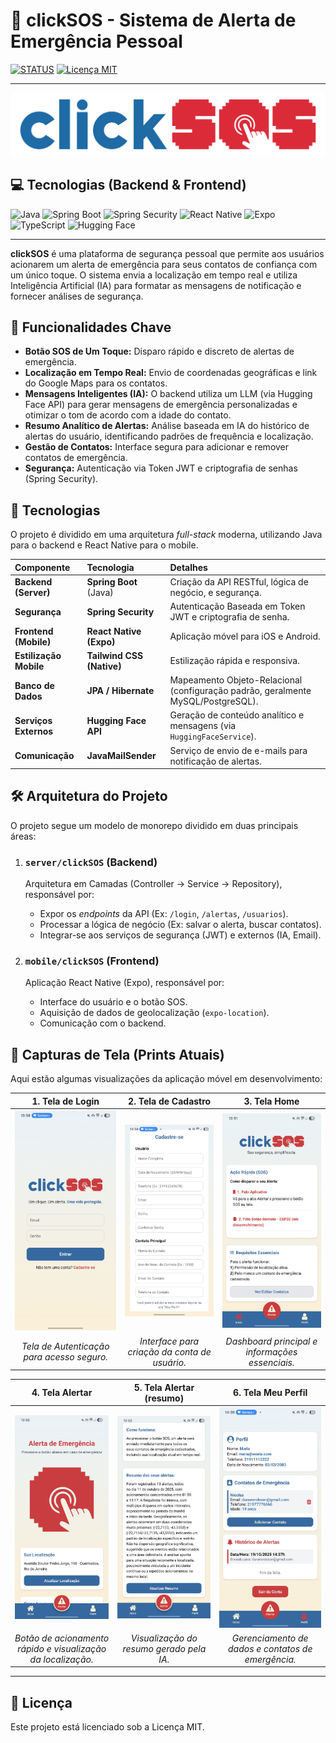 # 🚨 clickSOS - Sistema de Alerta de Emergência Pessoal

[![STATUS](https://img.shields.io/badge/STATUS-EM%20DESENVOLVIMENTO-yellowgreen?style=for-the-badge)](http://www.github.com/duraesrobson/clickSOS)
[![Licença MIT](https://img.shields.io/badge/License-MIT-blue.svg?style=for-the-badge)](LICENSE)

---
![Logo do clickSOS](/mobile/clickSOS/assets/imgs/logo-click-og.svg)

## 💻 Tecnologias (Backend & Frontend)

![Java](https://img.shields.io/badge/Java-007396?style=for-the-badge&logo=java&logoColor=white)
![Spring Boot](https://img.shields.io/badge/Spring_Boot-6DB33F?style=for-the-badge&logo=springboot&logoColor=white)
![Spring Security](https://img.shields.io/badge/Spring%20Security-6DB33F?style=for-the-badge&logo=spring-security&logoColor=white)
![React Native](https://img.shields.io/badge/React_Native-61DAFB?style=for-the-badge&logo=react&logoColor=black)
![Expo](https://img.shields.io/badge/Expo-1B1F23?style=for-the-badge&logo=expo&logoColor=white)
![TypeScript](https://img.shields.io/badge/TypeScript-3178C6?style=for-the-badge&logo=typescript&logoColor=white)
![Hugging Face](https://img.shields.io/badge/Hugging%20Face-FFB86C?style=for-the-badge&logo=huggingface&logoColor=black)

---

**clickSOS** é uma plataforma de segurança pessoal que permite aos usuários acionarem um alerta de emergência para seus contatos de confiança com um único toque. O sistema envia a localização em tempo real e utiliza Inteligência Artificial (IA) para formatar as mensagens de notificação e fornecer análises de segurança.

## 🌟 Funcionalidades Chave

* **Botão SOS de Um Toque:** Disparo rápido e discreto de alertas de emergência.
* **Localização em Tempo Real:** Envio de coordenadas geográficas e link do Google Maps para os contatos.
* **Mensagens Inteligentes (IA):** O backend utiliza um LLM (via Hugging Face API) para gerar mensagens de emergência personalizadas e otimizar o tom de acordo com a idade do contato.
* **Resumo Analítico de Alertas:** Análise baseada em IA do histórico de alertas do usuário, identificando padrões de frequência e localização.
* **Gestão de Contatos:** Interface segura para adicionar e remover contatos de emergência.
* **Segurança:** Autenticação via Token JWT e criptografia de senhas (Spring Security).

## 🚀 Tecnologias

O projeto é dividido em uma arquitetura *full-stack* moderna, utilizando Java para o backend e React Native para o mobile.

| Componente | Tecnologia | Detalhes |
| :--- | :--- | :--- |
| **Backend (Server)** | **Spring Boot** (Java) | Criação da API RESTful, lógica de negócio, e segurança. |
| **Segurança** | **Spring Security** | Autenticação Baseada em Token JWT e criptografia de senha. |
| **Frontend (Mobile)** | **React Native (Expo)** | Aplicação móvel para iOS e Android. |
| **Estilização Mobile** | **Tailwind CSS (Native)** | Estilização rápida e responsiva. |
| **Banco de Dados** | **JPA / Hibernate** | Mapeamento Objeto-Relacional (configuração padrão, geralmente MySQL/PostgreSQL). |
| **Serviços Externos** | **Hugging Face API** | Geração de conteúdo analítico e mensagens (via `HuggingFaceService`). |
| **Comunicação** | **JavaMailSender** | Serviço de envio de e-mails para notificação de alertas. |

## 🛠️ Arquitetura do Projeto

O projeto segue um modelo de monorepo dividido em duas principais áreas:

1.  ### `server/clickSOS` (Backend)

    Arquitetura em Camadas (Controller $\to$ Service $\to$ Repository), responsável por:
    * Expor os *endpoints* da API (Ex: `/login`, `/alertas`, `/usuarios`).
    * Processar a lógica de negócio (Ex: salvar o alerta, buscar contatos).
    * Integrar-se aos serviços de segurança (JWT) e externos (IA, Email).

2.  ### `mobile/clickSOS` (Frontend)

    Aplicação React Native (Expo), responsável por:
    * Interface do usuário e o botão SOS.
    * Aquisição de dados de geolocalização (`expo-location`).
    * Comunicação com o backend.
  
## 📸 Capturas de Tela (Prints Atuais)

Aqui estão algumas visualizações da aplicação móvel em desenvolvimento:

| 1. Tela de Login | 2. Tela de Cadastro | 3. Tela Home |
| :---: | :---: | :---: |
| ![Print 1 - Tela de Login](/mobile/clickSOS/prints/print-login.jpg) | ![Print 2 - Tela de Cadastro](/mobile/clickSOS/prints/print-cadastro.jpg) | ![Print 3 - Tela Home](/mobile/clickSOS/prints/print-home.jpg) |
| *Tela de Autenticação para acesso seguro.* | *Interface para criação da conta de usuário.* | *Dashboard principal e informações essenciais.* |

| 4. Tela Alertar | 5. Tela Alertar (resumo) | 6. Tela Meu Perfil |
| :---: | :---: | :---: |
| ![Print 4 - Tela de Alerta SOS](/mobile/clickSOS/prints/print-alert.jpg) | ![Print 5 - Tela de ALerta SOS (resumo)](/mobile/clickSOS/prints/print-alert-2-resumo.jpg) | ![Print 6 - Tela Meu Perfil](/mobile/clickSOS/prints/print-perfil.jpg) |
| *Botão de acionamento rápido e visualização da localização.* | *Visualização do resumo gerado pela IA.* | *Gerenciamento de dados e contatos de emergência.* |

---


## 📄 Licença

Este projeto está licenciado sob a Licença MIT.
